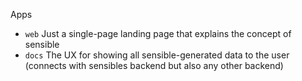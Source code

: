 Apps

- `web` Just a single-page landing page that explains the concept of sensible
- `docs` The UX for showing all sensible-generated data to the user (connects with sensibles backend but also any other backend)
